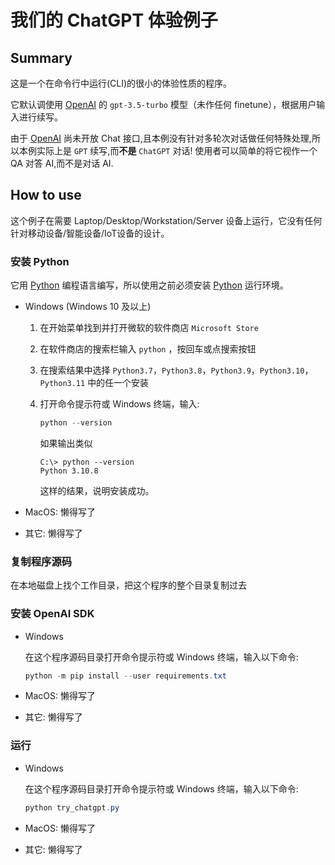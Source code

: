 # 我们的 ChatGPT 体验例子

## Summary

这是一个在命令行中运行(CLI)的很小的体验性质的程序。

它默认调使用 [OpenAI][] 的 `gpt-3.5-turbo` 模型（未作任何 finetune），根据用户输入进行续写。

由于 [OpenAI][] 尚未开放 Chat 接口,且本例没有针对多轮次对话做任何特殊处理,所以本例实际上是 `GPT` 续写,而**不是** `ChatGPT` 对话!
使用者可以简单的将它视作一个 QA 对答 AI,而不是对话 AI.

## How to use

这个例子在需要 Laptop/Desktop/Workstation/Server 设备上运行，它没有任何针对移动设备/智能设备/IoT设备的设计。

### 安装 Python

它用 [Python][] 编程语言编写，所以使用之前必须安装 [Python][] 运行环境。

- Windows (Windows 10 及以上)

  1. 在开始菜单找到并打开微软的软件商店 `Microsoft Store`
  1. 在软件商店的搜索栏输入 `python` ，按回车或点搜索按钮
  1. 在搜索结果中选择 `Python3.7`，`Python3.8`，`Python3.9`，`Python3.10`，`Python3.11` 中的任一个安装

  1. 打开命令提示符或 Windows 终端，输入:

     ```powershell
     python --version     
     ```

     如果输出类似

     ```powershell-interactive
     C:\> python --version
     Python 3.10.8
     ```

     这样的结果，说明安装成功。

- MacOS: 懒得写了
- 其它: 懒得写了

### 复制程序源码

在本地磁盘上找个工作目录，把这个程序的整个目录复制过去

### 安装 OpenAI SDK

- Windows

  在这个程序源码目录打开命令提示符或 Windows 终端，输入以下命令:

  ```powershell
  python -m pip install --user requirements.txt
  ```

- MacOS: 懒得写了
- 其它: 懒得写了

### 运行

- Windows

  在这个程序源码目录打开命令提示符或 Windows 终端，输入以下命令:

  ```powershell
  python try_chatgpt.py
  ```

- MacOS: 懒得写了
- 其它: 懒得写了

[OpenAI]: https://openai.com/ "OpenAI is an AI research and deployment company."
[Python]: https://www.python.org/ "Python is a programming language that lets you work quickly and integrate systems more effectively"
